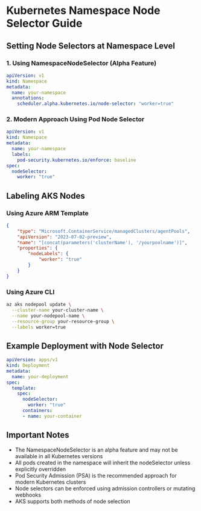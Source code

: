 # Kubernetes Namespace Node Selector Guide

## Setting Node Selectors at Namespace Level

### 1. Using NamespaceNodeSelector (Alpha Feature)
```yaml
apiVersion: v1
kind: Namespace
metadata:
  name: your-namespace
  annotations:
    scheduler.alpha.kubernetes.io/node-selector: "worker=true"
```

### 2. Modern Approach Using Pod Node Selector
```yaml
apiVersion: v1
kind: Namespace
metadata:
  name: your-namespace
  labels:
    pod-security.kubernetes.io/enforce: baseline
spec:
  nodeSelector:
    worker: "true"
```

## Labeling AKS Nodes

### Using Azure ARM Template
```json
{
    "type": "Microsoft.ContainerService/managedClusters/agentPools",
    "apiVersion": "2023-07-02-preview",
    "name": "[concat(parameters('clusterName'), '/yourpoolname')]",
    "properties": {
        "nodeLabels": {
            "worker": "true"
        }
    }
}
```

### Using Azure CLI
```bash
az aks nodepool update \
  --cluster-name your-cluster-name \
  --name your-nodepool-name \
  --resource-group your-resource-group \
  --labels worker=true
```

## Example Deployment with Node Selector
```yaml
apiVersion: apps/v1
kind: Deployment
metadata:
  name: your-deployment
spec:
  template:
    spec:
      nodeSelector:
        worker: "true"
      containers:
      - name: your-container
```

## Important Notes

* The NamespaceNodeSelector is an alpha feature and may not be available in all Kubernetes versions
* All pods created in the namespace will inherit the nodeSelector unless explicitly overridden
* Pod Security Admission (PSA) is the recommended approach for modern Kubernetes clusters
* Node selectors can be enforced using admission controllers or mutating webhooks
* AKS supports both methods of node selection
